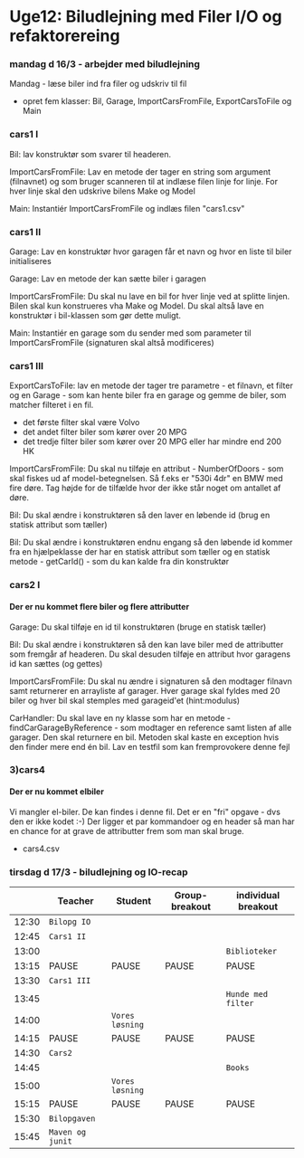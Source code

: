 # Uge12: Biludlejning med Filer I/O og refaktorereing
### mandag d 16/3 - arbejder med biludlejning


Mandag - læse biler ind fra filer og udskriv til fil
- opret fem klasser: Bil, Garage, ImportCarsFromFile, ExportCarsToFile og Main

### cars1 I
Bil: lav konstruktør som svarer til headeren. 

ImportCarsFromFile: Lav en metode der tager en string som argument (filnavnet) og som bruger scanneren til at indlæse filen linje for linje. For hver linje skal den udskrive bilens Make og Model

Main: Instantiér ImportCarsFromFile og indlæs filen "cars1.csv"

### cars1 II

Garage: Lav en konstruktør hvor garagen får et navn og hvor en liste til biler initialiseres

Garage: Lav en metode der kan sætte biler i garagen

ImportCarsFromFile: Du skal nu lave en bil for hver linje ved at splitte linjen. Bilen skal kun konstrueres vha Make og Model. Du skal altså lave en konstruktør i bil-klassen som gør dette muligt.

Main: Instantiér en garage som du sender med som parameter til ImportCarsFromFile (signaturen skal altså modificeres)

### cars1 III

ExportCarsToFile: lav en metode der tager tre parametre - et filnavn, et filter og en Garage - som kan hente biler fra en garage og gemme de biler, som matcher filteret i en fil.
- det første filter skal være Volvo
- det andet filter biler som kører over 20 MPG
- det tredje filter biler som kører over 20 MPG eller har mindre end 200 HK

ImportCarsFromFile: Du skal nu tilføje en attribut - NumberOfDoors - som skal fiskes ud af model-betegnelsen. Så f.eks er "530i 4dr" en BMW med fire døre. Tag højde for de tilfælde hvor der ikke står noget om antallet af døre.

Bil: Du skal ændre i konstruktøren så den laver en løbende id (brug en statisk attribut som tæller)

Bil: Du skal ændre i konstruktøren endnu engang så den løbende id kommer fra en hjælpeklasse der har en statisk attribut som tæller og en statisk metode - getCarId() - som du kan kalde fra din konstruktør

### cars2 I
#### Der er nu kommet flere biler og flere attributter
Garage: Du skal tilføje en id til konstruktøren (bruge en statisk tæller)

Bil: Du skal ændre i konstruktøren så den kan lave biler med de attributter som fremgår af headeren. Du skal desuden tilføje en attribut hvor garagens id kan sættes (og gettes)

ImportCarsFromFile: Du skal nu ændre i signaturen så den modtager filnavn samt returnerer en arrayliste af garager. Hver garage skal fyldes med 20 biler og hver bil skal stemples med garageid'et (hint:modulus)

CarHandler: Du skal lave en ny klasse som har en metode - findCarGarageByReference - som modtager en reference samt listen af alle garager. Den skal returnere en bil. Metoden skal kaste en exception hvis den finder mere end én bil. Lav en testfil som kan fremprovokere denne fejl


### 3)cars4
#### Der er nu kommet elbiler
Vi mangler el-biler. De kan findes i denne fil.
Det er en "fri" opgave - dvs den er ikke kodet :-) 
Der ligger et par kommandoer og en header så man har en chance for at grave de attributter frem som man skal bruge.

- cars4.csv

### tirsdag d 17/3 - biludlejning og IO-recap

|     | Teacher |Student | Group-breakout |individual breakout |
| --- | ------- |------- | -------------- |------------------- |
| 12:30 |`Bilopg IO`       |        |                |                    | 
| 12:45 |`Cars1 II`       |        |                |                    | 
| 13:00 |       |        |                |`Biblioteker`|                     
| 13:15 |PAUSE       |  PAUSE      |PAUSE                |PAUSE                    |PAUSE 
| 13:30 |`Cars1 III` |  | ||
| 13:45 | |  | |`Hunde med filter`|
| 14:00 | |`Vores løsning`  | | |
| 14:15 |PAUSE |PAUSE  |PAUSE |PAUSE |PAUSE
| 14:30 |`Cars2 ` |  | | |
| 14:45 | |  | |`Books` |
| 15:00 | |`Vores løsning` | | |
| 15:15 |PAUSE |PAUSE  |PAUSE |PAUSE |PAUSE
| 15:30 |`Bilopgaven` |  | | |
| 15:45 |`Maven og junit` |  | | |

